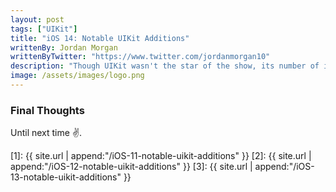 ```yaml
---
layout: post
tags: ["UIKit"]
title: "iOS 14: Notable UIKit Additions"
writtenBy: Jordan Morgan
writtenByTwitter: "https://www.twitter.com/jordanmorgan10"
description: "Though UIKit wasn't the star of the show, its number of improvements certainly don't show it. Let's see what's new in iOS 13 for our favorite framework."
image: /assets/images/logo.png
---
```


### Final Thoughts

Until next time ✌️.

[1]: {{ site.url | append:"/iOS-11-notable-uikit-additions" }}
[2]: {{ site.url | append:"/iOS-12-notable-uikit-additions" }}
[3]: {{ site.url | append:"/iOS-13-notable-uikit-additions" }}

